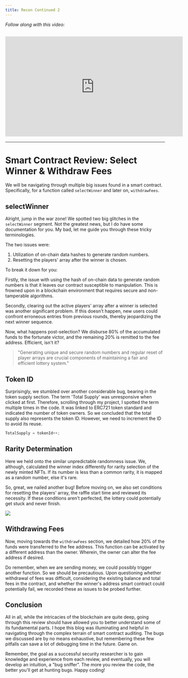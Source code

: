 ```yaml
---
title: Recon Continued 2
---
```


_Follow along with this video:_

## <iframe width="560" height="315" src="https://vimeo.com/889508711/339ab8423d?share=copy" title="vimeo" frameborder="0" allow="accelerometer; autoplay; clipboard-write; encrypted-media; gyroscope; picture-in-picture; web-share" allowfullscreen></iframe>

---

# Smart Contract Review: Select Winner & Withdraw Fees

We will be navigating through multiple big issues found in a smart contract. Specifically, for a function called `selectWinner` and later on, `withdrawFees`.

## selectWinner

Alright, jump in the war zone! We spotted two big glitches in the `selectWinner` segment. Not the greatest news, but I do have some documentation for you. My bad, let me guide you through these tricky terminologies.

The two issues were:

1. Utilization of on-chain data hashes to generate random numbers.
2. Resetting the players' array after the winner is chosen.

To break it down for you:

Firstly, the issue with using the hash of on-chain data to generate random numbers is that it leaves our contract susceptible to manipulation. This is frowned upon in a blockchain environment that requires secure and non-tamperable algorithms.

Secondly, clearing out the active players' array after a winner is selected was another significant problem. If this doesn't happen, new users could confront erroneous entries from previous rounds, thereby jeopardizing the next winner sequence.

Now, what happens post-selection? We disburse 80% of the accumulated funds to the fortunate victor, and the remaining 20% is remitted to the fee address. Efficient, isn't it?

> "Generating unique and secure random numbers and regular reset of player arrays are crucial components of maintaining a fair and efficient lottery system."

## Token ID

Surprisingly, we stumbled over another considerable bug, bearing in the token supply section. The term 'Total Supply' was unresponsive when clicked at first. Therefore, scrolling through my project, I spotted the term multiple times in the code. It was linked to ERC721 token standard and indicated the number of token owners. So we concluded that the total supply also represents the token ID. However, we need to increment the ID to avoid its reuse.

```js
TotalSupply = tokenId++;
```

## Rarity Determination

Here we held onto the similar unpredictable randomness issue. We, although, calculated the winner index differently for rarity selection of the newly minted NFTs. If its number is less than a common rarity, it is mapped as a random number, else it's rare.

So, great, we nailed another bug! Before moving on, we also set conditions for resetting the players' array, the raffle start time and reviewed its necessity. If these conditions aren't perfected, the lottery could potentially get stuck and never finish.

![](https://cdn.videotap.com/7ck6k0hpIuydiM6GKGAa-460.86.png)

## Withdrawing Fees

Now, moving towards the `withdrawFees` section, we detailed how 20% of the funds were transferred to the fee address. This function can be activated by a different address than the owner. Wherein, the owner can alter the fee address if desired.

Do remember, when we are sending money, we could possibly trigger another function. So we should be precautious. Upon questioning whether withdrawal of fees was difficult, considering the existing balance and total fees in the contract, and whether the winner's address smart contract could potentially fail, we recorded these as issues to be probed further.

## Conclusion

All in all, while the intricacies of the blockchain are quite deep, going through this review should have allowed you to better understand some of its fundamental parts. I hope this blog was illuminating and helpful in navigating through the complex terrain of smart contract auditing. The bugs we discussed are by no means exhaustive, but remembering these few pitfalls can save a lot of debugging time in the future. Game on.

Remember, the goal as a successful security researcher is to gain knowledge and experience from each review, and eventually, you will develop an intuition, a "bug sniffer". The more you review the code, the better you'll get at hunting bugs. Happy coding!
